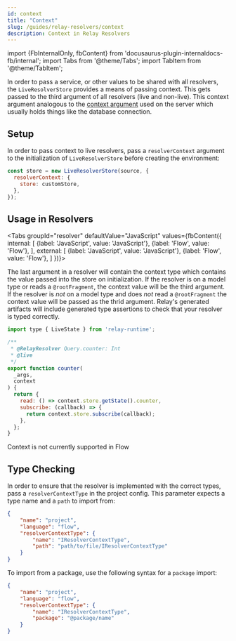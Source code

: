 ```yaml
---
id: context
title: "Context"
slug: /guides/relay-resolvers/context
description: Context in Relay Resolvers
---
```

import {FbInternalOnly, fbContent} from 'docusaurus-plugin-internaldocs-fb/internal';
import Tabs from '@theme/Tabs';
import TabItem from '@theme/TabItem';

In order to pass a service, or other values to be shared with all resolvers, the `LiveResolverStore` provides a means of passing context. This gets passed to the third argument of all resolvers (live and non-live). This context argument analogous to the [context argument](https://graphql.org/learn/execution/#root-fields--resolvers) used on the server which usually holds things like the database connection.

## Setup

In order to pass context to live resolvers, pass a `resolverContext` argument to the initialization of `LiveResolverStore` before creating the environment:

```js
const store = new LiveResolverStore(source, {
  resolverContext: {
    store: customStore,
  },
});
```

## Usage in Resolvers

<Tabs
  groupId="resolver"
  defaultValue="JavaScript"
  values={fbContent({
    internal: [
      {label: 'JavaScript', value: 'JavaScript'},
      {label: 'Flow', value: 'Flow'},
    ],
    external: [
      {label: 'JavaScript', value: 'JavaScript'},
        {label: 'Flow', value: 'Flow'},
    ]
  })}>
  <TabItem value="JavaScript">

The last argument in a resolver will contain the context type which contains the value passed into the store on initialization. If the resolver is on a model type or reads a `@rootFragment`, the context value will be the third argument. If the resolver is _not_ on a model type and does _not_ read a `@rootFragment` the context value will be passed as the thrid argument. Relay's generated artifacts will include generated type assertions to check that your resolver is typed correctly.

```js
import type { LiveState } from 'relay-runtime';

/**
 * @RelayResolver Query.counter: Int
 * @live
 */
export function counter(
  _args,
  context
) {
  return {
    read: () => context.store.getState().counter,
    subscribe: (callback) => {
      return context.store.subscribe(callback);
    },
  };
}
```

  </TabItem>

  <TabItem value="Flow">

Context is not currently supported in Flow

  </TabItem>
</Tabs>

## Type Checking

In order to ensure that the resolver is implemented with the correct types, pass a `resolverContextType` in the project config. This parameter expects a type name and a `path` to import from:

```json
{
    "name": "project",
    "language": "flow",
    "resolverContextType": {
        "name": "IResolverContextType",
        "path": "path/to/file/IResolverContextType"
    }
}
```

To import from a package, use the following syntax for a `package` import:

```json
{
    "name": "project",
    "language": "flow",
    "resolverContextType": {
        "name": "IResolverContextType",
        "package": "@package/name"
    }
}
```
